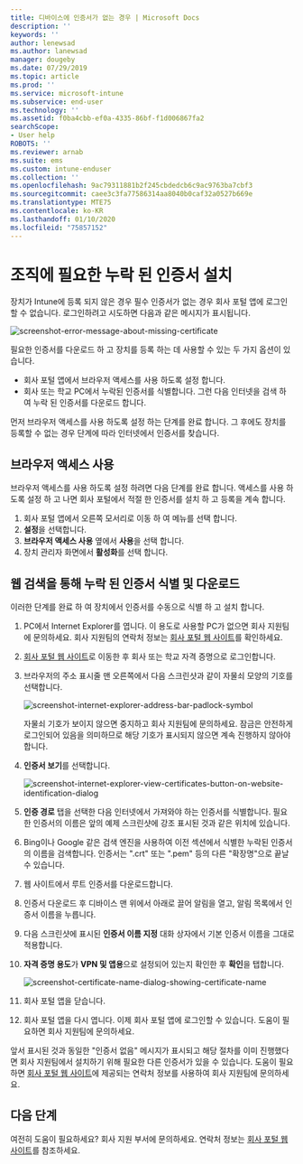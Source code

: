 ```yaml
---
title: 디바이스에 인증서가 없는 경우 | Microsoft Docs
description: ''
keywords: ''
author: lenewsad
ms.author: lanewsad
manager: dougeby
ms.date: 07/29/2019
ms.topic: article
ms.prod: ''
ms.service: microsoft-intune
ms.subservice: end-user
ms.technology: ''
ms.assetid: f0ba4cbb-ef0a-4335-86bf-f1d006867fa2
searchScope:
- User help
ROBOTS: ''
ms.reviewer: arnab
ms.suite: ems
ms.custom: intune-enduser
ms.collection: ''
ms.openlocfilehash: 9ac79311881b2f245cbdedcb6c9ac9763ba7cbf3
ms.sourcegitcommit: caee3c3fa77586314aa8040b0caf32a0527b669e
ms.translationtype: MTE75
ms.contentlocale: ko-KR
ms.lasthandoff: 01/10/2020
ms.locfileid: "75857152"
---
```

# <a name="install-missing-certificate-required-by-your-organization"></a>조직에 필요한 누락 된 인증서 설치  

장치가 Intune에 등록 되지 않은 경우 필수 인증서가 없는 경우 회사 포털 앱에 로그인 할 수 없습니다. 로그인하려고 시도하면 다음과 같은 메시지가 표시됩니다.

![screenshot-error-message-about-missing-certificate](./media/andr-cert_install-1-cert_missing.png)

필요한 인증서를 다운로드 하 고 장치를 등록 하는 데 사용할 수 있는 두 가지 옵션이 있습니다. 

- 회사 포털 앱에서 브라우저 액세스를 사용 하도록 설정 합니다.
- 회사 또는 학교 PC에서 누락된 인증서를 식별합니다. 그런 다음 인터넷을 검색 하 여 누락 된 인증서를 다운로드 합니다. 

먼저 브라우저 액세스를 사용 하도록 설정 하는 단계를 완료 합니다. 그 후에도 장치를 등록할 수 없는 경우 단계에 따라 인터넷에서 인증서를 찾습니다. 

## <a name="enable-browser-access"></a>브라우저 액세스 사용
브라우저 액세스를 사용 하도록 설정 하려면 다음 단계를 완료 합니다. 액세스를 사용 하도록 설정 하 고 나면 회사 포털에서 적절 한 인증서를 설치 하 고 등록을 계속 합니다.    

1. 회사 포털 앱에서 오른쪽 모서리로 이동 하 여 메뉴를 선택 합니다.  
2. **설정**을 선택합니다.  
3. **브라우저 액세스 사용** 옆에서 **사용**을 선택 합니다.  
4. 장치 관리자 화면에서 **활성화**를 선택 합니다. 

## <a name="identify-and-download-the-missing-certificate-through-web-search"></a>웹 검색을 통해 누락 된 인증서 식별 및 다운로드
이러한 단계를 완료 하 여 장치에서 인증서를 수동으로 식별 하 고 설치 합니다.  

1. PC에서 Internet Explorer를 엽니다. 이 용도로 사용할 PC가 없으면 회사 지원팀에 문의하세요. 회사 지원팀의 연락처 정보는 [회사 포털 웹 사이트](https://go.microsoft.com/fwlink/?linkid=2010980)를 확인하세요.

2. [회사 포털 웹 사이트](https://go.microsoft.com/fwlink/?linkid=2010980)로 이동한 후 회사 또는 학교 자격 증명으로 로그인합니다.

3. 브라우저의 주소 표시줄 맨 오른쪽에서 다음 스크린샷과 같이 자물쇠 모양의 기호를 선택합니다.

    ![screenshot-internet-explorer-address-bar-padlock-symbol](./media/andr-missing-cert-ie-padlock-symbol.png)

    자물쇠 기호가 보이지 않으면 중지하고 회사 지원팀에 문의하세요. 잠금은 안전하게 로그인되어 있음을 의미하므로 해당 기호가 표시되지 않으면 계속 진행하지 않아야 합니다.

4. **인증서 보기**를 선택합니다.

    ![screenshot-internet-explorer-view-certificates-button-on-website-identification-dialog](./media/andr-missg-cert-ie-view-cert-button.png)

5. **인증 경로** 탭을 선택한 다음 인터넷에서 가져와야 하는 인증서를 식별합니다. 필요한 인증서의 이름은 앞의 예제 스크린샷에 강조 표시된 것과 같은 위치에 있습니다.

6. Bing이나 Google 같은 검색 엔진을 사용하여 이전 섹션에서 식별한 누락된 인증서의 이름을 검색합니다. 인증서는 ".crt" 또는 ".pem" 등의 다른 "확장명"으로 끝날 수 있습니다.

7. 웹 사이트에서 루트 인증서를 다운로드합니다.

8. 인증서 다운로드 후 디바이스 맨 위에서 아래로 끌어 알림을 열고, 알림 목록에서 인증서 이름을 누릅니다.

4. 다음 스크린샷에 표시된 **인증서 이름 지정** 대화 상자에서 기본 인증서 이름을 그대로 적용합니다.

5. **자격 증명 용도**가 **VPN 및 앱용**으로 설정되어 있는지 확인한 후 **확인**을 탭합니다.

    ![screenshot-certificate-name-dialog-showing-certificate-name](./media/andr-missing-cert-cert-name.png)

6. 회사 포털 앱을 닫습니다.

7. 회사 포털 앱을 다시 엽니다. 이제 회사 포털 앱에 로그인할 수 있습니다. 도움이 필요하면 회사 지원팀에 문의하세요.

앞서 표시된 것과 동일한 "인증서 없음" 메시지가 표시되고 해당 절차를 이미 진행했다면 회사 지원팀에서 설치하기 위해 필요한 다른 인증서가 있을 수 있습니다. 도움이 필요하면 [회사 포털 웹 사이트](https://go.microsoft.com/fwlink/?linkid=2010980)에 제공되는 연락처 정보를 사용하여 회사 지원팀에 문의하세요.

## <a name="next-steps"></a>다음 단계  

여전히 도움이 필요하세요? 회사 지원 부서에 문의하세요. 연락처 정보는 [회사 포털 웹 사이트](https://go.microsoft.com/fwlink/?linkid=2010980)를 참조하세요.  
